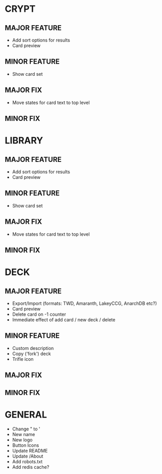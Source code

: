 # CRYPT
## MAJOR FEATURE
* Add sort options for results
* Card preview
## MINOR FEATURE
* Show card set
## MAJOR FIX
* Move states for card text to top level
## MINOR FIX

# LIBRARY
## MAJOR FEATURE
* Add sort options for results
* Card preview
## MINOR FEATURE
* Show card set
## MAJOR FIX
* Move states for card text to top level
## MINOR FIX

# DECK
## MAJOR FEATURE
* Export/Import (formats: TWD, Amaranth, LakeyCCG, AnarchDB etc?)
* Card preview
* Delete card on -1 counter
* Immediate effect of add card / new deck / delete 
## MINOR FEATURE
* Custom description
* Copy ('fork') deck
* Trifle icon
## MAJOR FIX
## MINOR FIX

# GENERAL
* Change " to '
* New name
* New logo
* Button Icons
* Update README
* Update /About
* Add robots.txt
* Add redis cache?
